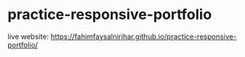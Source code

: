 # practice-responsive-portfolio

live website: https://fahimfaysalnirjhar.github.io/practice-responsive-portfolio/
